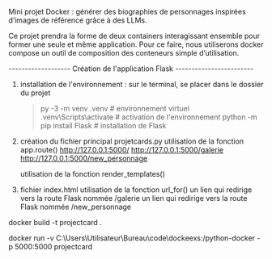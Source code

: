 Mini projet Docker : générer des biographies de personnages inspirées d’images de référence grâce à des LLMs.

Ce projet prendra la forme de deux containers interagissant ensemble pour former une seule et même application. Pour ce faire, nous utiliserons docker compose un outil de composition des conteneurs simple d’utilisation.

------------------- Création de l'application Flask ------------------------
1) installation de l'environnement :
    sur le terminal, se placer dans le dossier du projet
    >py -3 -m venv .venv                # environnement virtuel
    >.venv\Scripts\activate             # activation de l'environnement
    >python -m pip install Flask        # installation de Flask

2) création du fichier principal projetcards.py
    utilisation de la fonction app.route()
    http://127.0.0.1:5000/
    http://127.0.0.1:5000/galerie
    http://127.0.0.1:5000/new_personnage

    utilisation de la fonction render_templates()

3) fichier index.html
    utilisation de la fonction url_for()
    un lien qui redirige vers la route Flask nommée /galerie
    un lien qui redirige vers la route Flask nommée /new_personnage
    

docker build -t projectcard .

docker run -v C:\Users\Utilisateur\Bureau\code\dockeexs:/python-docker -p 5000:5000 projectcard